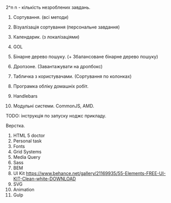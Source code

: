 2^n
n - кількість незроблених завдань.

1) Сортування. (всі методи)
2) Візуалізація сортування (персональне завдання)
3) Календарик. (з локалізаціями)
4) GOL
5) Бінарне дерево пошуку. (+ Збалансоване бінарне дерево пошуку)
6) Дропзоне. (Завантажувати на дропбокс)
7) Табличка з користувачами. (Сортування по колонках)

8) Програмка обліку домашніх робіт.
9) Handlebars
10) Модульні системи. CommonJS, AMD.

TODO: інструкція по запуску ноджс прикладу.

Верстка.
1) HTML 5 doctor
2) Personal task
3) Fonts
4) Grid Systems
5) Media Query
6) Sass
7) BEM
8) UI Kit https://www.behance.net/gallery/21169935/55-Elements-FREE-UI-KIT-Clean-white-DOWNLOAD
9) SVG
10) Animation
11) Gulp